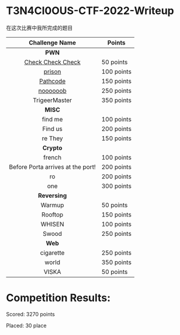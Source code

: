 # T3N4CI0OUS-CTF-2022-Writeup

在这次比赛中我所完成的题目

|          Challenge Name           | Points     |
| :-------------------------------: | ---------- |
|              **PWN**              |            |
|       [Check Check Check]()       | 50 points  |
|            [prison]()             | 100 points |
|           [Pathcode]()            | 150 points |
|           [noooooob]()            | 250 points |
|           TrigeerMaster           | 350 points |
|             **MISC**              |            |
|              find me              | 100 points |
|              Find us              | 200 points |
|              re They              | 150 points |
|            **Crypto**             |            |
|              french               | 100 points |
| Before Porta arrives at the port! | 200 points |
|                ro                 | 200 points |
|                one                | 300 points |
|           **Reversing**           |            |
|              Warmup               | 50 points  |
|              Rooftop              | 150 points |
|              WHISEN               | 100 points |
|               Swood               | 250 points |
|              **Web**              |            |
|             cigarette             | 250 points |
|               world               | 350 points |
|               VISKA               | 50 points  |

# Competition Results:

Scored: 3270 points

Placed: 30 place
